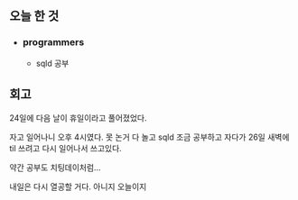 ## 오늘 한 것
- ### programmers
  - sqld 공부

## 회고
24일에 다음 날이 휴일이라고 풀어졌었다.

자고 일어나니 오후 4시였다. 못 논거 다 놀고 sqld 조금 공부하고 자다가 26일 새벽에 til 쓰려고 다시 일어나서 쓰고있다.

약간 공부도 치팅데이처럼...

내일은 다시 열공할 거다. 아니지 오늘이지